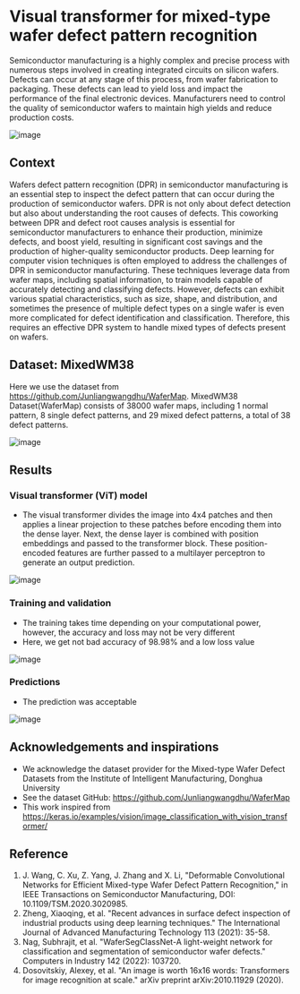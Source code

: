 # Visual transformer for mixed-type wafer defect pattern recognition

Semiconductor manufacturing is a highly complex and precise process with numerous steps involved in creating integrated circuits on silicon wafers. Defects can occur at any stage of this process, from wafer fabrication to packaging. These defects can lead to yield loss and impact the performance of the final electronic devices. Manufacturers need to control the quality of semiconductor wafers to maintain high yields and reduce production costs.

![image](https://github.com/PanithanS/Wafers-Defect-Recognition-for-Semiconductor--Manufacturing/assets/83627892/3e059907-fb2b-4ce9-8cbd-440e5afccb10)

## Context
Wafers defect pattern recognition (DPR) in semiconductor manufacturing is an essential step to inspect the defect pattern that can occur during the production of semiconductor wafers. DPR is not only about defect detection but also about understanding the root causes of defects. This coworking between DPR and defect root causes analysis is essential for semiconductor manufacturers to enhance their production, minimize defects, and boost yield, resulting in significant cost savings and the production of higher-quality semiconductor products. Deep learning for computer vision techniques is often employed to address the challenges of DPR in semiconductor manufacturing. These techniques leverage data from wafer maps, including spatial information, to train models capable of accurately detecting and classifying defects. However, defects can exhibit various spatial characteristics, such as size, shape, and distribution, and sometimes the presence of multiple defect types on a single wafer is even more complicated for defect identification and classification. Therefore, this requires an effective DPR system to handle mixed types of defects present on wafers.

## Dataset: MixedWM38
Here we use the dataset from https://github.com/Junliangwangdhu/WaferMap.
MixedWM38 Dataset(WaferMap) consists of 38000 wafer maps, including 1 normal pattern, 8 single defect patterns, and 29 mixed defect patterns, a total of 38 defect patterns.

![image](https://github.com/PanithanS/Wafers-Defect-Recognition-for-Semiconductor-Manufacturing/assets/83627892/cfaaa855-0cf4-442a-8c19-10322361ee6d)

## Results

### Visual transformer (ViT) model
- The visual transformer divides the image into 4x4 patches and then applies a linear projection to these patches before encoding them into the dense layer. Next, the dense layer is combined with position embeddings and passed to the transformer block. These position-encoded features are further passed to a multilayer perceptron to generate an output prediction.

![image](https://github.com/PanithanS/Wafers-Defect-Recognition-for-Semiconductor-Manufacturing/assets/83627892/cd9f6527-e2dc-4411-89c1-8b5988cb321f)

### Training and validation
- The training takes time depending on your computational power, however, the accuracy and loss may not be very different
- Here, we get not bad accuracy of 98.98% and a low loss value

![image](https://github.com/PanithanS/Wafers-Defect-Recognition-for-Semiconductor-Manufacturing/assets/83627892/d30b5bbc-cb8a-4605-bdc0-ecafeda91c9f)

### Predictions
- The prediction was acceptable

![image](https://github.com/PanithanS/Wafers-Defect-Recognition-for-Semiconductor-Manufacturing/assets/83627892/854feccc-df21-45ee-a962-1fb6e76bc849)

## Acknowledgements and inspirations
- We acknowledge the dataset provider for the Mixed-type Wafer Defect Datasets from the Institute of Intelligent Manufacturing, Donghua University
- See the dataset GitHub: https://github.com/Junliangwangdhu/WaferMap
- This work inspired from https://keras.io/examples/vision/image_classification_with_vision_transformer/

## Reference
1. J. Wang, C. Xu, Z. Yang, J. Zhang and X. Li, "Deformable Convolutional Networks for Efficient Mixed-type Wafer Defect Pattern Recognition," in IEEE Transactions on Semiconductor Manufacturing, DOI: 10.1109/TSM.2020.3020985.
2. Zheng, Xiaoqing, et al. "Recent advances in surface defect inspection of industrial products using deep learning techniques." The International Journal of Advanced Manufacturing Technology 113 (2021): 35-58.
3. Nag, Subhrajit, et al. "WaferSegClassNet-A light-weight network for classification and segmentation of semiconductor wafer defects." Computers in Industry 142 (2022): 103720.
4. Dosovitskiy, Alexey, et al. "An image is worth 16x16 words: Transformers for image recognition at scale." arXiv preprint arXiv:2010.11929 (2020).
